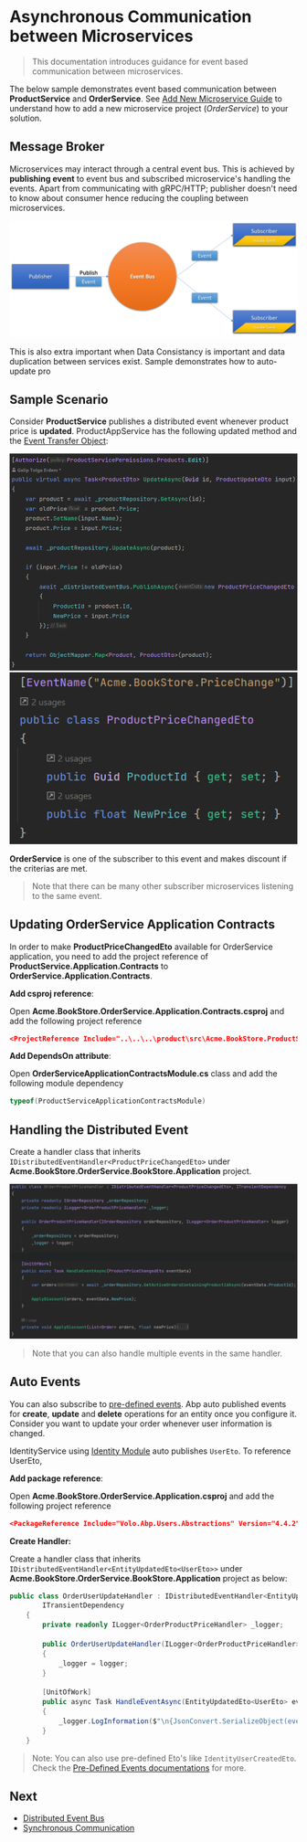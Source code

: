 # Asynchronous Communication between Microservices

> This documentation introduces guidance for event based communication between microservices. 

The below sample demonstrates event based communication between **ProductService** and **OrderService**. See [Add New Microservice Guide](add-microservice.md) to understand how to add a new microservice project (_OrderService_) to your solution.

## Message Broker

Microservices may interact through a central event bus. This is achieved by **publishing event** to event bus and subscribed microservice's handling the events. Apart from communicating with gRPC/HTTP; publisher doesn't need to know about consumer hence reducing the coupling between microservices.

<img src="../../images/eventbus.png" alt="Event Bus" />

This is also extra important when Data Consistancy is important and data duplication between services exist. Sample demonstrates how to auto-update pro

## Sample Scenario

Consider **ProductService** publishes a distributed event whenever product price is **updated**. ProductAppService has the following updated method and the [Event Transfer Object](https://docs.abp.io/en/abp/latest/Distributed-Event-Bus#event-transfer-object):

<img src="../../images/product-price-changed-event.png" alt="Publishing product price changed" />

<img src="../../images/product-price-changed-eto.png" alt="Product price changed eto" />

 **OrderService** is one of the subscriber to this event and makes discount if the criterias are met. 

> Note that there can be many other subscriber microservices listening to the same event.

## Updating OrderService Application Contracts

In order to make **ProductPriceChangedEto** available for OrderService application, you need to add the project reference of **ProductService.Application.Contracts** to **OrderService.Application.Contracts**.

**Add csproj reference**:

Open **Acme.BookStore.OrderService.Application.Contracts.csproj** and add the following project reference

```json
<ProjectReference Include="..\..\..\product\src\Acme.BookStore.ProductService.Application.Contracts\Acme.BookStore.ProductService.Application.Contracts.csproj" />
```

**Add DependsOn attribute**:

Open **OrderServiceApplicationContractsModule.cs** class and add the following module dependency

```csharp
typeof(ProductServiceApplicationContractsModule)
```

## Handling the Distributed Event

Create a handler class that inherits `IDistributedEventHandler<ProductPriceChangedEto>` under **Acme.BookStore.OrderService.BookStore.Application** project.

<img src="../../images/handling-product-price-changed-eto.png" alt="Handling product price changed eto" />

> Note that you can also handle multiple events in the same handler.

## Auto Events

You can also subscribe to [pre-defined events](https://docs.abp.io/en/abp/latest/Distributed-Event-Bus#pre-defined-events). Abp auto published events for **create**, **update** and **delete** operations for an entity once you configure it. Consider you want to update your order whenever user information is changed.

IdentityService using [Identity Module](https://docs.abp.io/en/abp/latest/Modules/Identity#distributed-events) auto publishes `UserEto`. To reference UserEto, 

**Add package reference**:

Open **Acme.BookStore.OrderService.Application.csproj** and add the following project reference

```json
<PackageReference Include="Volo.Abp.Users.Abstractions" Version="4.4.2" />
```

**Create Handler:**

Create a handler class that inherits `IDistributedEventHandler<EntityUpdatedEto<UserEto>>` under **Acme.BookStore.OrderService.BookStore.Application** project as below:

```csharp
public class OrderUserUpdateHandler : IDistributedEventHandler<EntityUpdatedEto<UserEto>>,
        ITransientDependency
    {
        private readonly ILogger<OrderProductPriceHandler> _logger;

        public OrderUserUpdateHandler(ILogger<OrderProductPriceHandler> logger)
        {
            _logger = logger;
        }

        [UnitOfWork]
        public async Task HandleEventAsync(EntityUpdatedEto<UserEto> eventData)
        {
            _logger.LogInformation($"\n{JsonConvert.SerializeObject(eventData.Entity)}");
        }
    }
```

> Note: You can also use pre-defined Eto's like `IdentityUserCreatedEto`. Check the [Pre-Defined Events documentations](https://docs.abp.io/en/abp/latest/Distributed-Event-Bus#pre-defined-events) for more.

## Next

- [Distributed Event Bus](https://docs.abp.io/en/abp/latest/Distributed-Event-Bus)
- [Synchronous Communication](synchronous-interservice-communication.md)
